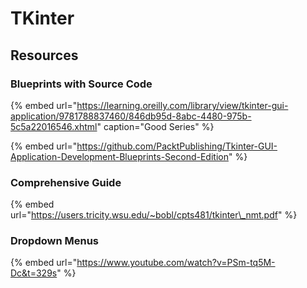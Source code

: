 # TKinter

## Resources

### Blueprints with Source Code

{% embed url="https://learning.oreilly.com/library/view/tkinter-gui-application/9781788837460/846db95d-8abc-4480-975b-5c5a22016546.xhtml" caption="Good Series" %}

{% embed url="https://github.com/PacktPublishing/Tkinter-GUI-Application-Development-Blueprints-Second-Edition" %}



### Comprehensive Guide

{% embed url="https://users.tricity.wsu.edu/~bobl/cpts481/tkinter\_nmt.pdf" %}

### Dropdown Menus

{% embed url="https://www.youtube.com/watch?v=PSm-tq5M-Dc&t=329s" %}



